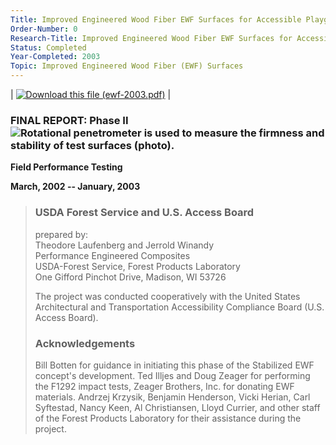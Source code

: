 ```yaml
---
Title: Improved Engineered Wood Fiber EWF Surfaces for Accessible Playgrounds
Order-Number: 0
Research-Title: Improved Engineered Wood Fiber EWF Surfaces for Accessible Playgrounds
Status: Completed
Year-Completed: 2003
Topic: Improved Engineered Wood Fiber (EWF) Surfaces
---
```


| [![Download this file (ewf-2003.pdf)](https://www.access-board.gov/media/com_attachments/images/file_icons/pdf.gif)](https://www.access-board.gov/attachments/article/1232/ewf-2003.pdf "Download this file (ewf-2003.pdf)") |

### FINAL REPORT: Phase II![Rotational penetrometer is used to measure the firmness and stability of test surfaces (photo).](https://www.access-board.gov/images/research/ewf/fig2.jpg)

**Field Performance Testing**

**March, 2002 -- January, 2003**

> ### USDA Forest Service and U.S. Access Board
>
> prepared by:\
> Theodore Laufenberg and Jerrold Winandy\
> Performance Engineered Composites\
> USDA-Forest Service, Forest Products Laboratory\
> One Gifford Pinchot Drive, Madison, WI 53726
>
> The project was conducted cooperatively with the United States Architectural and Transportation Accessibility Compliance Board (U.S. Access Board).
>
> ### Acknowledgements
>
> Bill Botten for guidance in initiating this phase of the Stabilized EWF concept's development. Ted Illjes and Doug Zeager for performing the F1292 impact tests, Zeager Brothers, Inc. for donating EWF materials. Andrzej Krzysik, Benjamin Henderson, Vicki Herian, Carl Syftestad, Nancy Keen, Al Christiansen, Lloyd Currier, and other staff of the Forest Products Laboratory for their assistance during the project.
